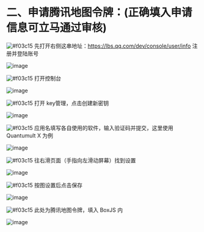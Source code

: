 # 二、申请腾讯地图令牌：(正确填入申请信息可立马通过审核)

![#f03c15](https://placehold.it/15/f03c15/000000?text=+) 先打开右侧这串地址：https://lbs.qq.com/dev/console/user/info 注册并登陆账号

![image](https://raw.githubusercontent.com/chiupam/tutorial-image/master/QuantumultX/tencent_api_1.png)

![#f03c15](https://placehold.it/15/f03c15/000000?text=+) 打开控制台

![image](https://raw.githubusercontent.com/chiupam/tutorial-image/master/QuantumultX/tencent_api_2.png)

![#f03c15](https://placehold.it/15/f03c15/000000?text=+) 打开 key管理，点击创建新密钥

![image](https://raw.githubusercontent.com/chiupam/tutorial-image/master/QuantumultX/tencent_api_3.png)

![#f03c15](https://placehold.it/15/f03c15/000000?text=+) 应用名填写各自使用的软件，输入验证码并提交，这里使用 Quantumult X 为例

![image](https://raw.githubusercontent.com/chiupam/tutorial-image/master/QuantumultX/tencent_api_4.png)

![#f03c15](https://placehold.it/15/f03c15/000000?text=+) 往右滑页面（手指向左滑动屏幕）找到设置

![image](https://raw.githubusercontent.com/chiupam/tutorial-image/master/QuantumultX/tencent_api_5.png)

![#f03c15](https://placehold.it/15/f03c15/000000?text=+) 按图设置后点击保存

![image](https://raw.githubusercontent.com/chiupam/tutorial-image/master/QuantumultX/tencent_api_6.png)

![#f03c15](https://placehold.it/15/f03c15/000000?text=+) 此处为腾讯地图令牌，填入 BoxJS 内

![image](https://raw.githubusercontent.com/chiupam/tutorial-image/master/QuantumultX/tencent_api_7.png)
